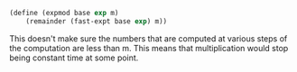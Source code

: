```lisp
(define (expmod base exp m)
    (remainder (fast-expt base exp) m))
```

This doesn't make sure the numbers that are computed at various steps of the computation are less than m.
This means that multiplication would stop being constant time at some point.
